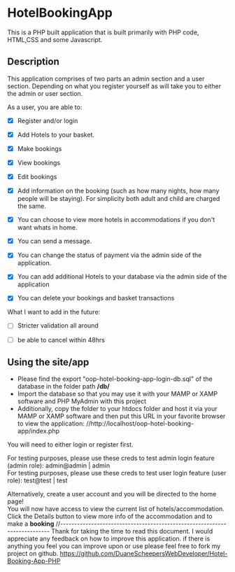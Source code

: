 # HotelBookingApp
This is a PHP built application that is built primarily with PHP code, HTML,CSS and some Javascript.

 
## Description

This application comprises of two parts an admin section and a user section. Depending on what you register yourself as will take you to either the admin or user section.

As a user, you are able to:

- [x] Register and/or login
- [x] Add Hotels to your basket.
- [x] Make bookings
- [x] View bookings
- [x] Edit bookings
- [x] Add information on the booking (such as how many nights, how many people will be staying). For simplicity both adult and child are charged the same.
- [x] You can choose to view more hotels in accommodations if you don't want whats in home. 
- [x] You can send a message.
- [x] You can change the status of payment via the admin side of the application.
- [x] You can add additional Hotels to your database via the admin side of the application
- [x] You can delete your bookings and basket transactions


What I want to add in the future:
- [ ] Stricter validation all around
- [ ] be able to cancel within 48hrs



## Using the site/app

- Please find the export "oop-hotel-booking-app-login-db.sql" of the database in the folder path **/db/**
- Import the database so that you may use it with your MAMP or XAMP software and PHP MyAdmin with this project
- Additionally, copy the folder to your htdocs folder and host it via your MAMP or XAMP software and then put this URL in your favorite browser to view the application:
//http://localhost/oop-hotel-booking-app/index.php

You will need to either login or register first.<br>

For testing purposes, please use these creds to test admin login feature (admin role): admin@admin | admin
<br>
For testing purposes, please use these creds to test user login feature (user role): test@test | test

Alternatively, create a user account and you will be directed to the home page!
<br>
You will now have access to view the current list of hotels/accommodation.<br>
Click the Details button to view more info of the accommodation and to make a **booking**
//--------------------------------------------------------------------------
Thank for taking the time to read this document. I would appreciate any feedback on how to improve this application. if there is anything you feel you can improve upon or use please feel free to fork my project on github.
https://github.com/DuaneScheepersWebDeveloper/Hotel-Booking-App-PHP